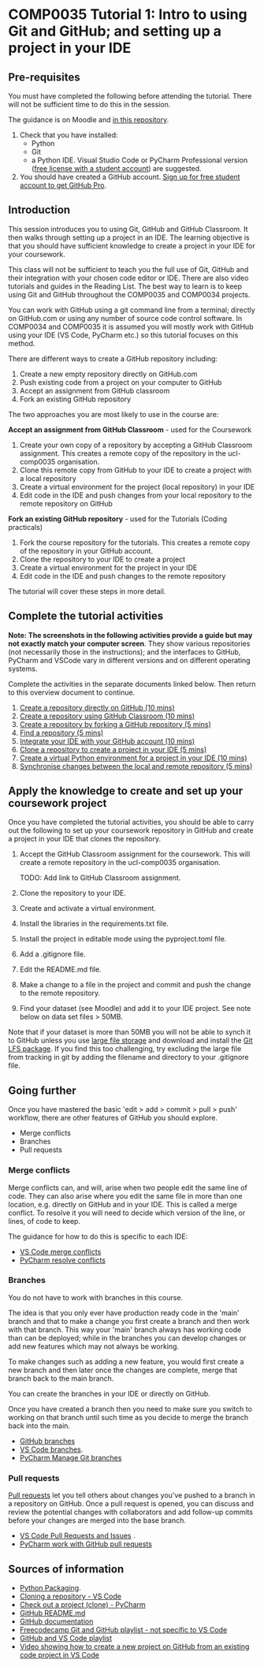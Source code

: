 # COMP0035 Tutorial 1: Intro to using Git and GitHub; and setting up a project in your IDE

## Pre-requisites

You must have completed the following before attending the tutorial. There will not be sufficient time to do this in the
session.

The guidance is on Moodle and [in this repository](0-computer_setup_comp0035.md).

1. Check that you have installed:
    - Python
    - Git
    - a Python IDE. Visual Studio Code or PyCharm Professional
      version ([free license with a student account](https://www.jetbrains.com/lp/leaflets-gdc/students/)) are
      suggested.
2. You should have created a GitHub
   account. [Sign up for free student account to get GitHub Pro](https://github.com/education/students).

## Introduction

This session introduces you to using Git, GitHub and GitHub Classroom. It then walks through setting up a project in an
IDE. The learning objective is that you should have sufficient knowledge to create a project in your IDE for your
coursework.

This class will not be sufficient to teach you the full use of Git, GitHub and their integration with your chosen code
editor or IDE. There are also video tutorials and guides in the Reading List. The best way to learn is to
keep using Git and GitHub throughout the COMP0035 and COMP0034 projects.

You can work with GitHub using a git command line from a terminal; directly on GitHub.com or using any number of source
code control software. In COMP0034 and COMP0035 it is assumed you will mostly work with GitHub using your IDE (VS Code,
PyCharm etc.) so this tutorial focuses on this method.

There are different ways to create a GitHub repository including:

1. Create a new empty repository directly on GitHub.com
2. Push existing code from a project on your computer to GitHub
3. Accept an assignment from GitHub classroom
4. Fork an existing GitHub repository

The two approaches you are most likely to use in the course are:

**Accept an assignment from GitHub Classroom** - used for the Coursework

1. Create your own copy of a repository by accepting a GitHub Classroom assignment. This creates a remote copy of the
   repository in the ucl-comp0035 organisation.
2. Clone this remote copy from GitHub to your IDE to create a project with a local repository
3. Create a virtual environment for the project (local repository) in your IDE
4. Edit code in the IDE and push changes from your local repository to the remote repository on GitHub

**Fork an existing GitHub repository** - used for the Tutorials (Coding practicals)

1. Fork the course repository for the tutorials. This creates a remote copy of the repository in your GitHub account.
2. Clone the repository to your IDE to create a project
3. Create a virtual environment for the project in your IDE
4. Edit code in the IDE and push changes to the remote repository

The tutorial will cover these steps in more detail.

## Complete the tutorial activities

**Note: The screenshots in the following activities provide a guide but may not exactly match your computer screen**.
They
show
various repositories (not necessarily those in the instructions); and the interfaces to GitHub, PyCharm and VSCode vary
in different versions and on different operating systems.

Complete the activities in the separate documents linked below. Then return to this overview document to continue.

1. [Create a repository directly on GitHub (10 mins)](1-1-create-repository-github.md)
2. [Create a repository using GitHub Classroom (10 mins)](1-2-create-repository-github-classroom.md)
3. [Create a repository by forking a GitHub repository (5 mins)](1-3-create-repository-fork.md)
4. [Find a repository (5 mins)](1-4-find-repository.md)
5. [Integrate your IDE with your GitHub account (10 mins)](1-5-integrate-IDE-github.md)
6. [Clone a repository to create a project in your IDE (5 mins)](1-6-clone-repository.md)
7. [Create a virtual Python environment for a project in your IDE (10 mins)](1-7-create-virtual-environment.md)
8. [Synchronise changes between the local and remote repository (5 mins)](1-8-synch-changes.md)

## Apply the knowledge to create and set up your coursework project

Once you have completed the tutorial activities, you should be able to carry out the following to set up your coursework
repository in GitHub and create a project in your IDE that clones the repository.

1. Accept the GitHub Classroom assignment for the coursework. This will create a remote repository in the ucl-comp0035
   organisation.

   TODO: Add link to GitHub Classroom assignment.

2. Clone the repository to your IDE.
3. Create and activate a virtual environment.
4. Install the libraries in the requirements.txt file.
5. Install the project in editable mode using the pyproject.toml file.
6. Add a .gitignore file.
7. Edit the README.md file.
8. Make a change to a file in the project and commit and push the change to the remote repository.
9. Find your dataset (see Moodle) and add it to your IDE project. See note below on data set files > 50MB.

Note that if your dataset is more than 50MB you will not be able to synch it to GitHub unless you
use [large file storage](https://docs.github.com/en/repositories/working-with-files/managing-large-files/about-git-large-file-storage)
and download and install
the [Git LFS package](https://docs.github.com/en/repositories/working-with-files/managing-large-files/installing-git-large-file-storage).
If you find this too challenging, try excluding the large file from tracking in git by adding the filename and directory
to your .gitignore file.

## Going further

Once you have mastered the basic 'edit > add > commit > pull > push' workflow, there are other features of GitHub you
should explore.

- Merge conflicts
- Branches
- Pull requests

### Merge conflicts

Merge conflicts can, and will, arise when two people edit the same line of code. They can also arise where you edit the
same file in more than one location, e.g. directly on GitHub and in your IDE. This is called a merge conflict. To
resolve it you will need to decide which version of the line, or lines, of code to keep.

The guidance for how to do this is specific to each IDE:

- [VS Code merge conflicts](https://code.visualstudio.com/docs/sourcecontrol/overview#_merge-conflicts)
- [PyCharm resolve conflicts](https://www.jetbrains.com/help/pycharm/resolving-conflicts.html#non-distributed-version-control-systems)

### Branches

You do not have to work with branches in this course.

The idea is that you only ever have production ready code in the 'main' branch and that to make a change you first
create a branch and then work with that branch. This way your 'main' branch always has working code than can be
deployed; while in the branches you can develop changes or add new features which may not always be working.

To make changes such as adding a new feature, you would first create a new branch and then later once the changes are
complete, merge that branch back to the main branch.

You can create the branches in your IDE or directly on GitHub.

Once you have created a branch then you need to make sure you switch to working on that branch until such time as you
decide to merge the branch back into the main.

- [GitHub branches](https://docs.github.com/en/repositories/configuring-branches-and-merges-in-your-repository)
- [VS Code branches](https://code.visualstudio.com/docs/editor/versioncontrol#_branches-and-tags).
- [PyCharm Manage Git branches](https://www.jetbrains.com/help/pycharm/manage-branches.html)

### Pull requests

[Pull requests](https://docs.github.com/en/pull-requests) let you tell others about changes you've pushed to a branch in
a repository on GitHub. Once a pull request is opened, you can discuss and review the potential changes with
collaborators and add follow-up commits before your changes are merged into the base branch.

- [VS Code Pull Requests and Issues](https://code.visualstudio.com/docs/editor/github#_getting-started-with-github-pull-requests-and-issues)
  .
- [PyCharm work with GitHub pull requests](https://www.jetbrains.com/help/pycharm/work-with-github-pull-requests.html)

## Sources of information

- [Python Packaging](https://packaging.python.org/tutorials/packaging-projects/).
- [Cloning a repository - VS Code](https://code.visualstudio.com/docs/sourcecontrol/github#_cloning-a-repository)
- [Check out a project (clone) - PyCharm](https://www.jetbrains.com/help/pycharm/manage-projects-hosted-on-github.html#clone-from-GitHub)
- [GitHub README.md](https://docs.github.com/en/repositories/managing-your-repositorys-settings-and-features/customizing-your-repository/about-readmes)
- [GitHub documentation](https://docs.github.com/en)
- [Freecodecamp Git and GitHub playlist - not specific to VS Code](https://www.youtube.com/playlist?list=PLWKjhJtqVAbkFiqHnNaxpOPhh9tSWMXIF)
- [GitHub and VS Code playlist](https://www.youtube.com/playlist?list=PLpPVLI0A0OkLBWbcctmGxxF6VHWSQw1hi)
- [Video showing how to create a new project on GitHub from an existing code project in VS Code](https://www.youtube.com/watch?v=3Tn58KQvWtU)